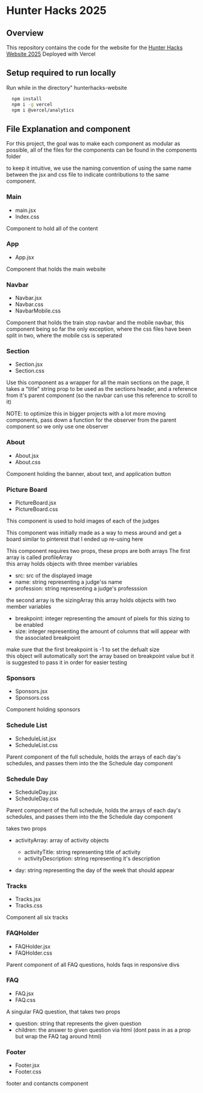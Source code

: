 # Hunter Hacks 2025

## Overview
This repository contains the code for the website for the [Hunter Hacks Website 2025](https://hunterhacks.com/)
Deployed with Vercel


## Setup required to run locally
Run while in the directory" hunterhacks-website
```bash
  npm install
  npm i -g vercel
  npm i @vercel/analytics
   ```

## File Explanation and component
For this project, the goal was to make each component as modular as possible, all of the files for the components can be found in the components folder  

to keep it intuitive, we use the naming convention of using the same name between the jsx and css file to indicate contributions to the same component.

### Main  
- main.jsx  
- Index.css  

Component to hold all of the content  

### App
- App.jsx  

Component that holds the main website  

### Navbar
- Navbar.jsx  
- Navbar.css  
- NavbarMobile.css  

Component that holds the train stop navbar and the mobile navbar, this component being so far 
the only exception, where the css files have been split in two, where the mobile css is seperated

### Section
- Section.jsx
- Section.css

Use this component as a wrapper for all the main sections on the page,
it takes a "title" string prop to be used as the sections header, and a reference from it's parent component
(so the navbar can use this reference to scroll to it)

NOTE: to optimize this in bigger projects with a lot more moving components, pass down a function for the observer from the parent component so we only use one observer

### About
- About.jsx
- About.css

Component holding the banner, about text, and application button

### Picture Board
- PictureBoard.jsx
- PictureBoard.css

This component is used to hold images of each of the judges

This component was initially made as a way to mess around and get a board similar to pinterest that I ended up re-using here

This component requires two props, these props are both arrays
The first array is called profileArray  
this array holds objects with three member variables  

- src: src of the displayed image
- name: string representing a judge'ss name
- profession: string representing a judge's professsion  

the second array is the sizingArray
this array holds objects with two member variables
- breakpoint: integer representing the amount of pixels for this sizing to be enabled
- size: integer representing the amount of columns that will appear with the associated breakpoint

make sure that the first breakpoint is -1 to set the defualt size  
this object will automatically sort the array based on breakpoint value but it is suggested to pass it in order for easier testing

### Sponsors
- Sponsors.jsx
- Sponsors.css

Component holding sponsors

### Schedule List
- ScheduleList.jsx
- ScheduleList.css

Parent component of the full schedule, holds the arrays of each day's schedules, and passes them into the the Schedule day component

### Schedule Day
- ScheduleDay.jsx
- ScheduleDay.css

Parent component of the full schedule, holds the arrays of each day's schedules, and passes them into the the Schedule day component

takes two props
- activityArray: array of activity objects
  - activityTitle: string representing title of activity
  - activityDescription: string representing it's description

- day: string representing the day of the week that should appear

### Tracks
- Tracks.jsx
- Tracks.css

Component all six tracks

### FAQHolder
- FAQHolder.jsx
- FAQHolder.css

Parent component of all FAQ questions, holds faqs in responsive divs

### FAQ
- FAQ.jsx
- FAQ.css

A singular FAQ question, that takes two props
- question: string that represents the given question
- children: the answer to given question via html (dont pass in as a prop but wrap the FAQ tag around html)

### Footer
- Footer.jsx
- Footer.css

footer and contancts component